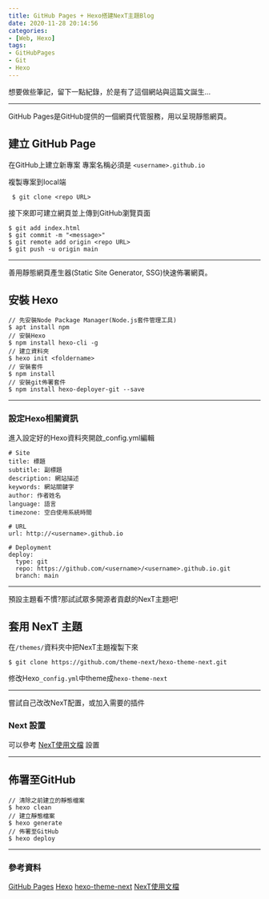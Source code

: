 ```yaml
---
title: GitHub Pages + Hexo搭建NexT主題Blog
date: 2020-11-28 20:14:56
categories: 
- [Web, Hexo]
tags:
- GitHubPages 
- Git
- Hexo
---
```



想要做些筆記，留下一點紀錄，於是有了這個網站與這篇文誕生...
<!-- more -->

---

GitHub Pages是GitHub提供的一個網頁代管服務，用以呈現靜態網頁。

## 建立 GitHub Page

在GitHub上建立新專案
專案名稱必須是 `<username>.github.io`

複製專案到local端
```
 $ git clone <repo URL>
```

接下來即可建立網頁並上傳到GitHub瀏覽頁面
```
$ git add index.html
$ git commit -m "<message>"
$ git remote add origin <repo URL>
$ git push -u origin main
```

---

善用靜態網頁產生器(Static Site Generator, SSG)快速佈署網頁。

## 安裝 Hexo

```
// 先安裝Node Package Manager(Node.js套件管理工具)
$ apt install npm
// 安裝Hexo
$ npm install hexo-cli -g
// 建立資料夾
$ hexo init <foldername>
// 安裝套件
$ npm install
// 安裝git佈署套件
$ npm install hexo-deployer-git --save
```

---

### 設定Hexo相關資訊

進入設定好的Hexo資料夾開啟_config.yml編輯

```
# Site
title: 標題
subtitle: 副標題
description: 網站描述
keywords: 網站關鍵字
author: 作者姓名
language: 語言
timezone: 空白使用系統時間
```
```
# URL
url: http://<username>.github.io
```
```
# Deployment
deploy:
  type: git
  repo: https://github.com/<username>/<username>.github.io.git
  branch: main
```

---

預設主題看不慣?那試試眾多開源者貢獻的NexT主題吧!

## 套用 NexT 主題

在`/themes/`資料夾中把NexT主題複製下來
```
$ git clone https://github.com/theme-next/hexo-theme-next.git
```
修改Hexo`_config.yml`中theme成`hexo-theme-next`

---

嘗試自己改改NexT配置，或加入需要的插件

### Next 設置

可以參考 [NexT使用文檔](https://theme-next.iissnan.com/) 設置

---

## 佈署至GitHub
```
// 清除之前建立的靜態檔案
$ hexo clean
// 建立靜態檔案
$ hexo generate
// 佈署至GitHub
$ hexo deploy
```

---

### 參考資料

[GitHub Pages](https://pages.github.com/)
[Hexo](https://hexo.io/zh-tw/)
[hexo-theme-next](https://github.com/theme-next/hexo-theme-next)
[NexT使用文檔](https://theme-next.iissnan.com/)
